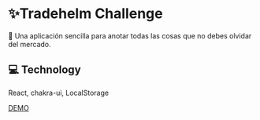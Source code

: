# ✨Tradehelm Challenge
🛒 Una aplicación sencilla para anotar todas las cosas que no debes olvidar del mercado.

## 💻 Technology

React, chakra-ui, LocalStorage

[DEMO](https://tradehelm-challenge-ten.vercel.app/)
